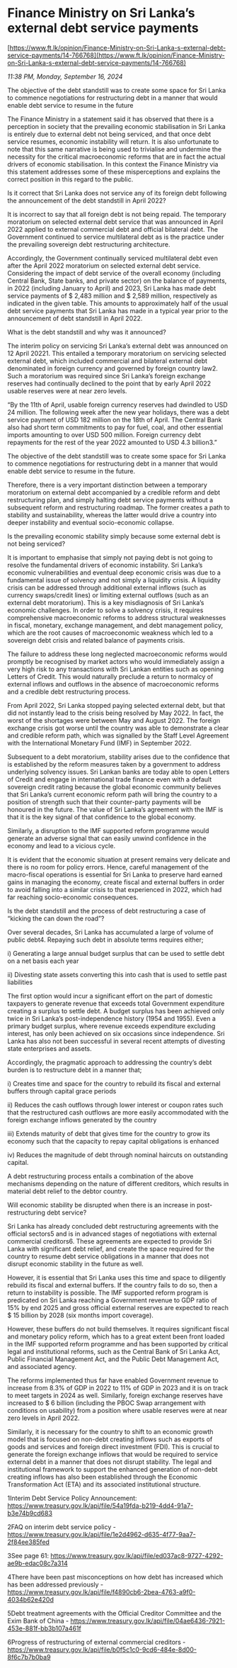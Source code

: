 # Finance Ministry on Sri Lanka’s external debt service payments

[https://www.ft.lk/opinion/Finance-Ministry-on-Sri-Lanka-s-external-debt-service-payments/14-766768](https://www.ft.lk/opinion/Finance-Ministry-on-Sri-Lanka-s-external-debt-service-payments/14-766768)

*11:38 PM, Monday, September 16, 2024*

The objective of the debt standstill was to create some space for Sri Lanka to commence negotiations for restructuring debt in a manner that would enable debt service to resume in the future

The Finance Ministry in a statement said it has observed that there is a perception in society that the prevailing economic stabilisation in Sri Lanka is entirely due to external debt not being serviced, and that once debt service resumes, economic instability will return. It is also unfortunate to note that this same narrative is being used to trivialise and undermine the necessity for the critical macroeconomic reforms that are in fact the actual drivers of economic stabilisation. In this context the Finance Ministry via this statement addresses some of these misperceptions and explains the correct position in this regard to the public.

Is it correct that Sri Lanka does not service any of its foreign debt following the announcement of the debt standstill in April 2022?

It is incorrect to say that all foreign debt is not being repaid. The temporary moratorium on selected external debt service that was announced in April 2022 applied to external commercial debt and official bilateral debt. The Government continued to service multilateral debt as is the practice under the prevailing sovereign debt restructuring architecture.

Accordingly, the Government continually serviced multilateral debt even after the April 2022 moratorium on selected external debt service. Considering the impact of debt service of the overall economy (including Central Bank, State banks, and private sector) on the balance of payments, in 2022 (including January to April) and 2023, Sri Lanka has made debt service payments of $ 2,483 million and $ 2,589 million, respectively as indicated in the given table. This amounts to approximately half of the usual debt service payments that Sri Lanka has made in a typical year prior to the announcement of debt standstill in April 2022.

What is the debt standstill and why was it announced?

The interim policy on servicing Sri Lanka’s external debt was announced on 12 April 20221. This entailed a temporary moratorium on servicing selected external debt, which included commercial and bilateral external debt denominated in foreign currency and governed by foreign country law2. Such a moratorium was required since Sri Lanka’s foreign exchange reserves had continually declined to the point that by early April 2022 usable reserves were at near zero levels.

“By the 11th of April, usable foreign currency reserves had dwindled to USD 24 million. The following week after the new year holidays, there was a debt service payment of USD 182 million on the 18th of April. The Central Bank also had short term commitments to pay for fuel, coal, and other essential imports amounting to over USD 500 million. Foreign currency debt repayments for the rest of the year 2022 amounted to USD 4.3 billion3.”

The objective of the debt standstill was to create some space for Sri Lanka to commence negotiations for restructuring debt in a manner that would enable debt service to resume in the future.

Therefore, there is a very important distinction between a temporary moratorium on external debt accompanied by a credible reform and debt restructuring plan, and simply halting debt service payments without a subsequent reform and restructuring roadmap. The former creates a path to stability and sustainability, whereas the latter would drive a country into deeper instability and eventual socio-economic collapse.

Is the prevailing economic stability simply because some external debt is not being serviced?

It is important to emphasise that simply not paying debt is not going to resolve the fundamental drivers of economic instability. Sri Lanka’s economic vulnerabilities and eventual deep economic crisis was due to a fundamental issue of solvency and not simply a liquidity crisis. A liquidity crisis can be addressed through additional external inflows (such as currency swaps/credit lines) or limiting external outflows (such as an external debt moratorium). This is a key misdiagnosis of Sri Lanka’s economic challenges. In order to solve a solvency crisis, it requires comprehensive macroeconomic reforms to address structural weaknesses in fiscal, monetary, exchange management, and debt management policy, which are the root causes of macroeconomic weakness which led to a sovereign debt crisis and related balance of payments crisis.

The failure to address these long neglected macroeconomic reforms would promptly be recognised by market actors who would immediately assign a very high risk to any transactions with Sri Lankan entities such as opening Letters of Credit. This would naturally preclude a return to normalcy of external inflows and outflows in the absence of macroeconomic reforms and a credible debt restructuring process.

From April 2022, Sri Lanka stopped paying selected external debt, but that did not instantly lead to the crisis being resolved by May 2022. In fact, the worst of the shortages were between May and August 2022. The foreign exchange crisis got worse until the country was able to demonstrate a clear and credible reform path, which was signalled by the Staff Level Agreement with the International Monetary Fund (IMF) in September 2022.

Subsequent to a debt moratorium, stability arises due to the confidence that is established by the reform measures taken by a government to address underlying solvency issues. Sri Lankan banks are today able to open Letters of Credit and engage in international trade finance even with a default sovereign credit rating because the global economic community believes that Sri Lanka’s current economic reform path will bring the country to a position of strength such that their counter-party payments will be honoured in the future. The value of Sri Lanka’s agreement with the IMF is that it is the key signal of that confidence to the global economy.

Similarly, a disruption to the IMF supported reform programme would generate an adverse signal that can easily unwind confidence in the economy and lead to a vicious cycle.

It is evident that the economic situation at present remains very delicate and there is no room for policy errors. Hence, careful management of the macro-fiscal operations is essential for Sri Lanka to preserve hard earned gains in managing the economy, create fiscal and external buffers in order to avoid falling into a similar crisis to that experienced in 2022, which had far reaching socio-economic consequences.

Is the debt standstill and the process of debt restructuring a case of “kicking the can down the road”?

Over several decades, Sri Lanka has accumulated a large of volume of public debt4. Repaying such debt in absolute terms requires either;

i) Generating a large annual budget surplus that can be used to settle debt on a net basis each year

ii) Divesting state assets converting this into cash that is used to settle past liabilities

The first option would incur a significant effort on the part of domestic taxpayers to generate revenue that exceeds total Government expenditure creating a surplus to settle debt. A budget surplus has been achieved only twice in Sri Lanka’s post-independence history (1954 and 1955). Even a primary budget surplus, where revenue exceeds expenditure excluding interest, has only been achieved on six occasions since independence. Sri Lanka has also not been successful in several recent attempts of divesting state enterprises and assets.

Accordingly, the pragmatic approach to addressing the country’s debt burden is to restructure debt in a manner that;

i) Creates time and space for the country to rebuild its fiscal and external buffers through capital grace periods

ii) Reduces the cash outflows through lower interest or coupon rates such that the restructured cash outflows are more easily accommodated with the foreign exchange inflows generated by the country

iii) Extends maturity of debt that gives time for the country to grow its economy such that the capacity to repay capital obligations is enhanced

iv) Reduces the magnitude of debt through nominal haircuts on outstanding capital.

A debt restructuring process entails a combination of the above mechanisms depending on the nature of different creditors, which results in material debt relief to the debtor country.

Will economic stability be disrupted when there is an increase in post-restructuring debt service?

Sri Lanka has already concluded debt restructuring agreements with the official sectors5 and is in advanced stages of negotiations with external commercial creditors6. These agreements are expected to provide Sri Lanka with significant debt relief, and create the space required for the country to resume debt service obligations in a manner that does not disrupt economic stability in the future as well.

However, it is essential that Sri Lanka uses this time and space to diligently rebuild its fiscal and external buffers. If the country fails to do so, then a return to instability is possible. The IMF supported reform program is predicated on Sri Lanka reaching a Government revenue to GDP ratio of 15% by end 2025 and gross official external reserves are expected to reach $ 15 billion by 2028 (six months import coverage).

However, these buffers do not build themselves. It requires significant fiscal and monetary policy reform, which has to a great extent been front loaded in the IMF supported reform programme and has been supported by critical legal and institutional reforms, such as the Central Bank of Sri Lanka Act, Public Financial Management Act, and the Public Debt Management Act, and associated agency.

The reforms implemented thus far have enabled Government revenue to increase from 8.3% of GDP in 2022 to 11% of GDP in 2023 and it is on track to meet targets in 2024 as well. Similarly, foreign exchange reserves have increased to $ 6 billion (including the PBOC Swap arrangement with conditions on usability) from a position where usable reserves were at near zero levels in April 2022.

Similarly, it is necessary for the country to shift to an economic growth model that is focused on non-debt creating inflows such as exports of goods and services and foreign direct investment (FDI). This is crucial to generate the foreign exchange inflows that would be required to service external debt in a manner that does not disrupt stability. The legal and institutional framework to support the enhanced generation of non-debt creating inflows has also been established through the Economic Transformation Act (ETA) and its associated institutional structure.

1Interim Debt Service Policy Announcement: https://www.treasury.gov.lk/api/file/54a19fda-b219-4dd4-91a7-b3e74b9cd683

2FAQ on interim debt service policy - https://www.treasury.gov.lk/api/file/1e2d4962-d635-4f77-9aa7-2f84ee385fed

3See page 61: https://www.treasury.gov.lk/api/file/ed037ac8-9727-4292-ae9b-edac08c7a314

4There have been past misconceptions on how debt has increased which has been addressed previously - https://www.treasury.gov.lk/api/file/f4890cb6-2bea-4763-a9f0-4034b62e420d

5Debt treatment agreements with the Official Creditor Committee and the Exim Bank of China - https://www.treasury.gov.lk/api/file/04ae6436-7921-453e-881f-bb3b107a461f

6Progress of restructuring of external commercial creditors - https://www.treasury.gov.lk/api/file/b0f5c1c0-9cd6-484e-8d00-8f6c7b7b0ba9

